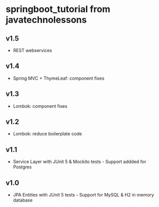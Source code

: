# springboot_tutorial from javatechnolessons
## v1.5
* REST webservices
## v1.4
* Spring MVC + ThymeLeaf: component fixes
## v1.3
* Lombok: component fixes
## v1.2
* Lombok: reduce boilerplate code
## v1.1
* Service Layer with JUnit 5 & Mockito tests - Support addded for Postgres
## v1.0
* JPA Entities with JUnit 5 tests - Support for MySQL & H2 in memory database




